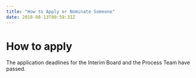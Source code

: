 ```yaml
---
title: "How to Apply or Nominate Someone"
date: 2018-08-13T00:59:31Z
---
```


# How to apply

The application deadlines for the Interim Board and the Process Team have passed.
